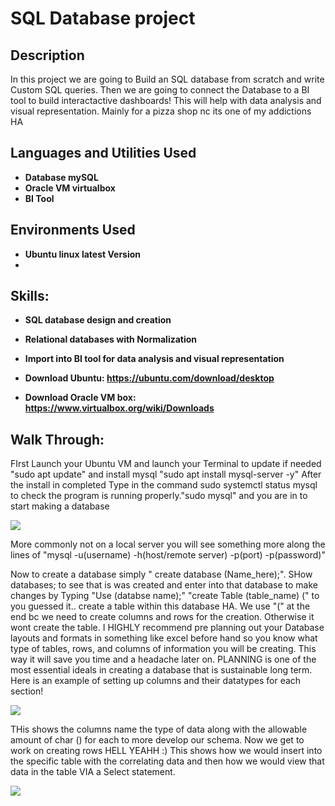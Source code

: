 <h1>SQL Database project </h1>

<h2>Description</h2>
In this project we are going to Build an SQL database from scratch and write Custom SQL queries. Then we are going to connect the Database to a BI tool to build interactactive dashboards! This will help with data analysis and visual representation. Mainly for a pizza shop nc its one of my addictions HA
<br />


<h2>Languages and Utilities Used</h2>

- <b>Database mySQL</b>
- <b>Oracle VM virtualbox</b>
- <b>BI Tool</b>

<h2>Environments Used</h2>

- <b>Ubuntu linux latest Version</b>
- <b></b>

<h2>Skills:</h2>    

- <b>SQL database design and creation</b>
- <b>Relational databases with Normalization</b>
- <b>Import into BI tool for data analysis and visual representation</b>

- <b>Download Ubuntu: https://ubuntu.com/download/desktop </b>
- <b>Download Oracle VM box: https://www.virtualbox.org/wiki/Downloads </b>

<h2>Walk Through:</h2>

<p>FIrst Launch your Ubuntu VM and launch your Terminal to update if needed "sudo apt update" and install mysql "sudo apt install mysql-server -y" After the install in completed 
Type in the command sudo systemctl status mysql to check the program is running properly."sudo mysql" and you are in to start making a database</p>
<img src="https://imgur.com/XO9YLLt.gif"/>
<p> More commonly not on a local server you will see something more along the lines of "mysql -u(username) -h(host/remote server) -p(port) -p(password)"</p>

<p> Now to create a database simply " create database (Name_here);". SHow databases; to see that is was created and enter into that database to make changes by Typing "Use (databse name);"
"create Table (table_name) (" to you guessed it.. create a table within this database HA. We use "(" at the end bc we need to create columns and rows for the creation. Otherwise it wont create the table. I HIGHLY recommend pre planning out your Database layouts and formats in something like excel before hand so you know what type of tables, rows, and columns of information you will be creating. This way it will save you time and a headache later on. PLANNING is one of the most essential ideals in creating a database that is sustainable long term. Here is an example of setting up columns and their datatypes for each section!</p>
<img src="https://imgur.com/yH4xRNN.gif"/>

<p>THis shows the columns name the type of data along with the allowable amount of char () for each to more develop our schema. Now we get to work on creating rows HELL YEAHH :) This shows how we would insert into the specific table with the correlating data and then how we would view that data in the table VIA a Select statement. </p>
<img src="https://imgur.com/8GaDx2j.gif"/>
